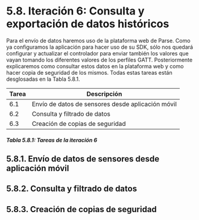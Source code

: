 # 5.8. Iteración 6: Consulta y exportación de datos históricos

Para el envío de datos haremos uso de la plataforma web de Parse. Como ya configuramos la aplicación para hacer uso de su SDK, sólo nos quedará configurar y actualizar el controlador para enviar también los valores que vayan tomando los diferentes valores de los perfiles GATT. Posteriormente explicaremos como consultar estos datos en la plataforma web y como hacer copia de seguridad de los mismos. Todas estas tareas están desglosadas en la Tabla 5.8.1.

| Tarea | Descripción |
| -- | -- |
| 6.1 | Envío de datos de sensores desde aplicación móvil|
| 6.2 | Consulta y filtrado de datos|
| 6.3 | Creación de copias de seguridad|
##### *Tabla 5.8.1: Tareas de la iteración 6* 

## 5.8.1. Envío de datos de sensores desde aplicación móvil






## 5.8.2. Consulta y filtrado de datos








## 5.8.3. Creación de copias de seguridad


